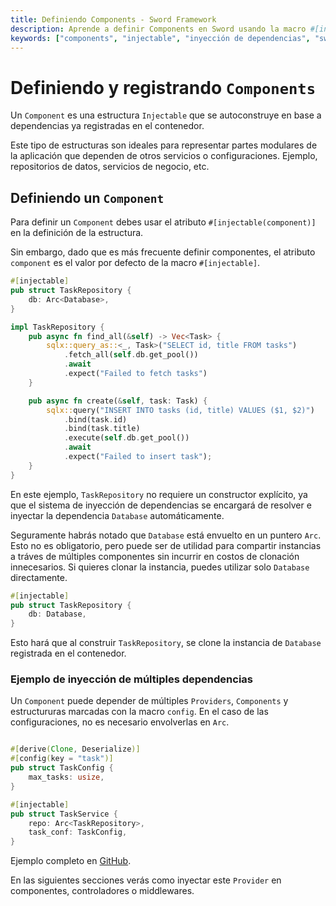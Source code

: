 ```yaml
---
title: Definiendo Components - Sword Framework
description: Aprende a definir Components en Sword usando la macro #[injectable]. Comprende la resolución de dependencias y patrones de inyección múltiple.
keywords: ["components", "injectable", "inyección de dependencias", "sword framework", "auto construcción", "patrón repository"]
---
```


# Definiendo y registrando `Components`

Un `Component` es una estructura `Injectable` que se autoconstruye en base a dependencias ya registradas en el contenedor. 

Este tipo de estructuras son ideales para representar partes modulares de la aplicación que dependen de otros servicios o configuraciones. Ejemplo, repositorios de datos, servicios de negocio, etc.

## Definiendo un `Component`

Para definir un `Component` debes usar el atributo `#[injectable(component)]` en la definición de la estructura.

Sin embargo, dado que es más frecuente definir componentes, el atributo `component` es el valor por defecto de la macro `#[injectable]`. 

```rust
#[injectable]
pub struct TaskRepository {
    db: Arc<Database>,
}

impl TaskRepository {
    pub async fn find_all(&self) -> Vec<Task> {
        sqlx::query_as::<_, Task>("SELECT id, title FROM tasks")
            .fetch_all(self.db.get_pool())
            .await
            .expect("Failed to fetch tasks")
    }

    pub async fn create(&self, task: Task) {
        sqlx::query("INSERT INTO tasks (id, title) VALUES ($1, $2)")
            .bind(task.id)
            .bind(task.title)
            .execute(self.db.get_pool())
            .await
            .expect("Failed to insert task");
    }
}
```

En este ejemplo, `TaskRepository` no requiere un constructor explícito, ya que el sistema de inyección de dependencias se encargará de resolver e inyectar la dependencia `Database` automáticamente.

Seguramente habrás notado que `Database` está envuelto en un puntero `Arc`. Esto no es obligatorio, pero puede ser de utilidad para compartir instancias a tráves de múltiples componentes sin incurrir en costos de clonación innecesarios. Si quieres clonar la instancia, puedes utilizar solo `Database` directamente.

```rust
#[injectable]
pub struct TaskRepository {
    db: Database,
}
```
Esto hará que al construir `TaskRepository`, se clone la instancia de `Database` registrada en el contenedor.

### Ejemplo de inyección de múltiples dependencias

Un `Component` puede depender de múltiples `Providers`, `Components` y estructururas marcadas con la macro `config`. En el caso de las configuraciones, no es necesario envolverlas en `Arc`.

```rust

#[derive(Clone, Deserialize)]
#[config(key = "task")]
pub struct TaskConfig {
    max_tasks: usize,
}

#[injectable]
pub struct TaskService {
    repo: Arc<TaskRepository>,
    task_conf: TaskConfig,
}
```

Ejemplo completo en [GitHub](https://github.com/sword-web/sword/tree/main/examples/dependency-injection/).

En las siguientes secciones verás como inyectar este `Provider` en componentes, controladores o middlewares.

